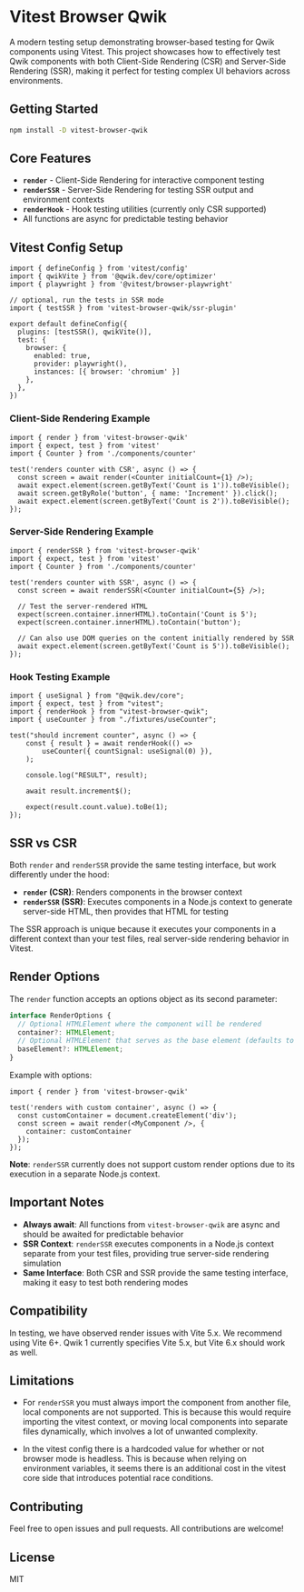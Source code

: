 # Vitest Browser Qwik

A modern testing setup demonstrating browser-based testing for Qwik components using Vitest. This project showcases how to effectively test Qwik components with both Client-Side Rendering (CSR) and Server-Side Rendering (SSR), making it perfect for testing complex UI behaviors across environments.

## Getting Started

```bash
npm install -D vitest-browser-qwik
```

## Core Features

- **`render`** - Client-Side Rendering for interactive component testing
- **`renderSSR`** - Server-Side Rendering for testing SSR output and environment contexts
- **`renderHook`** - Hook testing utilities (currently only CSR supported)
- All functions are async for predictable testing behavior

## Vitest Config Setup

```tsx
import { defineConfig } from 'vitest/config'
import { qwikVite } from '@qwik.dev/core/optimizer'
import { playwright } from '@vitest/browser-playwright'

// optional, run the tests in SSR mode
import { testSSR } from 'vitest-browser-qwik/ssr-plugin'

export default defineConfig({
  plugins: [testSSR(), qwikVite()],
  test: {
    browser: {
      enabled: true,
      provider: playwright(),
      instances: [{ browser: 'chromium' }]
    },
  },
})
```

### Client-Side Rendering Example

```tsx
import { render } from 'vitest-browser-qwik'
import { expect, test } from 'vitest'
import { Counter } from './components/counter'

test('renders counter with CSR', async () => {
  const screen = await render(<Counter initialCount={1} />);
  await expect.element(screen.getByText('Count is 1')).toBeVisible();
  await screen.getByRole('button', { name: 'Increment' }).click();
  await expect.element(screen.getByText('Count is 2')).toBeVisible();
});
```

### Server-Side Rendering Example

```tsx
import { renderSSR } from 'vitest-browser-qwik'
import { expect, test } from 'vitest'
import { Counter } from './components/counter'

test('renders counter with SSR', async () => {
  const screen = await renderSSR(<Counter initialCount={5} />);
  
  // Test the server-rendered HTML
  expect(screen.container.innerHTML).toContain('Count is 5');
  expect(screen.container.innerHTML).toContain('button');
  
  // Can also use DOM queries on the content initially rendered by SSR
  await expect.element(screen.getByText('Count is 5')).toBeVisible();
});
```

### Hook Testing Example

```tsx
import { useSignal } from "@qwik.dev/core";
import { expect, test } from "vitest";
import { renderHook } from "vitest-browser-qwik";
import { useCounter } from "./fixtures/useCounter";

test("should increment counter", async () => {
	const { result } = await renderHook(() =>
		useCounter({ countSignal: useSignal(0) }),
	);

	console.log("RESULT", result);

	await result.increment$();

	expect(result.count.value).toBe(1);
});
```

## SSR vs CSR

Both `render` and `renderSSR` provide the same testing interface, but work differently under the hood:

- **`render` (CSR)**: Renders components in the browser context
- **`renderSSR` (SSR)**: Executes components in a Node.js context to generate server-side HTML, then provides that HTML for testing

The SSR approach is unique because it executes your components in a different context than your test files, real server-side rendering behavior in Vitest.

## Render Options

The `render` function accepts an options object as its second parameter:

```ts
interface RenderOptions {
  // Optional HTMLElement where the component will be rendered
  container?: HTMLElement;
  // Optional HTMLElement that serves as the base element (defaults to document.body)
  baseElement?: HTMLElement;
}
```

Example with options:

```tsx
import { render } from 'vitest-browser-qwik'

test('renders with custom container', async () => {
  const customContainer = document.createElement('div');
  const screen = await render(<MyComponent />, { 
    container: customContainer 
  });
});
```

**Note**: `renderSSR` currently does not support custom render options due to its execution in a separate Node.js context.

## Important Notes

- **Always await**: All functions from `vitest-browser-qwik` are async and should be awaited for predictable behavior
- **SSR Context**: `renderSSR` executes components in a Node.js context separate from your test files, providing true server-side rendering simulation
- **Same Interface**: Both CSR and SSR provide the same testing interface, making it easy to test both rendering modes

## Compatibility
In testing, we have observed render issues with Vite 5.x. We recommend using Vite 6+. Qwik 1 currently specifies Vite 5.x,
but Vite 6.x should work as well.

## Limitations

- For `renderSSR` you must always import the component from another file, local components are not supported. This is because this would require importing the vitest context, or moving local components into separate files dynamically, which involves a lot of unwanted complexity.

- In the vitest config there is a hardcoded value for whether or not browser mode is headless. This is because when relying on environment variables, it seems there is an additional cost in the vitest core side that introduces potential race conditions.

## Contributing

Feel free to open issues and pull requests. All contributions are welcome!

## License

MIT 
